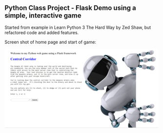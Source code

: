 ## Python Class Project - Flask Demo using a simple, interactive game

Started from example in Learn Python 3 The Hard Way by Zed Shaw, but refactored code and added features.


Screen shot of home page and start of game:


![HomePageScreenShot](static/images/HomePageScreenShot.JPG)
